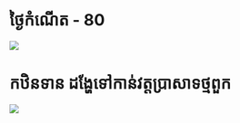 # ថ្ងៃកំណើត - 80
[![](http://img.youtube.com/vi/itCi17q3oic/0.jpg)](http://www.youtube.com/watch?v=itCi17q3oic "Birthday - Part 1")


# កឋិនទាន ដង្ហែទៅកាន់វត្តប្រាសាទថ្មពួក
[![](http://img.youtube.com/vi/x52QaVrteMw/0.jpg)](http://www.youtube.com/watch?v=x52QaVrteMw "កឋិនទាន ដង្ហែទៅកាន់វត្តប្រាសាទថ្មពួក")
